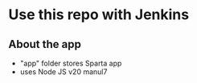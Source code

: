 # Use this repo with Jenkins

## About the app
- "app" folder stores Sparta app
- uses Node JS v20
manul7
